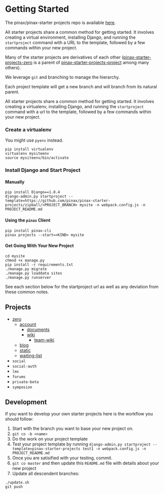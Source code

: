 # Getting Started

The pinax/pinax-starter projects repo is available [here](https://github.com/pinax/pinax-starter-projects/).

All starter projects share a common method for getting started. It involves creating a virtual environment, installing Django, and running the `startproject` command with a URL to the template, followed by a few commands within your new project.

Many of the starter projects are derivatives of each
other ([pinax-starter-projects-zero](http://github.com/pinax/pinax-starter-projects-zero) is a
parent of [pinax-starter-projects-project](http://github.com/pinax/pinax-starter-projects-project)
among many others).

We leverage `git` and branching to manage the hierarchy.

Each project template will get a new branch and will branch from its natural
parent.


All starter projects share a common method for getting started. It involves
creating a virtualenv, installing Django, and running the `startproject` command
with a url to the template, followed by a few commands within your new project.

### Create a virtualenv

You might use `pyenv` instead.

```
pip install virtualenv
virtualenv mysiteenv
source mysiteenv/bin/activate
```


### Install Django and Start Project

#### Manually

```
pip install Django==1.8.4
django-admin.py startproject --template=https://github.com/pinax/pinax-starter-projects/zipball/<PROJECT_BRANCH> mysite -n webpack.config.js -n PROJECT_README.md
```

#### Using the `pinax` Client

```
pip install pinax-cli
pinax projects --start=<KIND> mysite
```


#### Get Going With Your New Project

```
cd mysite
chmod +x manage.py
pip install -r requirements.txt
./manage.py migrate
./manage.py loaddata sites
./manage.py runserver
```

See each section below for the startproject url as well as any deviation from
these common notes.


Projects
----------

* [zero](starter_project_list.md#pinax-project-zero)
  * [account](starter_project_list.md#pinax-project-account)
    * [documents](starter_project_list.md#pinax-project-documents)
    * [wiki](starter_project_list.md#pinax-project-wiki)
      * [team-wiki](starter_project_list.md#pinax-project-team-wiki)
  * [blog](starter_project_list.md#pinax-project-blog)
  * [static](starter_project_list.md#pinax-project-static)
  * [waiting-list](starter_project_list.md#pinax-project-waiting-list)
* `social`
* `social-auth`
* `lms`
* `forums`
* `private-beta`
* `symposion`


Development
---------------

If you want to develop your own starter projects here is the workflow you should
follow:

1. Start with the branch you want to base your new project on.
2. `git co -b <name>`
3. Do the work on your project template
4. Test your project template by running `django-admin.py startproject --template=pinax-starter-projects test1 -n webpack.config.js -n PROJECT_README.md`
5. Once you are satisified with your testing, commit.
6. `git co master` and then update this `README.md` file with details about your new project
7. Update all descendent branches:

```
./update.sh
git push
```
